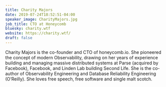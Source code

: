 ```yaml
---
title: Charity Majors
date: 2019-07-24T18:52:51-04:00
speaker_image: CharityMajors.jpg
job_title: CTO at Honeycomb
bluesky: charity.wtf
website: https://charity.wtf/
draft: false
---
```


Charity Majors is the co-founder and CTO of honeycomb.io. She pioneered the concept of modern Observability, drawing on her years of experience building and managing massive distributed systems at Parse (acquired by Facebook), Facebook, and Linden Lab building Second Life. She is the co-author of Observability Engineering and Database Reliability Engineering (O’Reilly). She loves free speech, free software and single malt scotch.